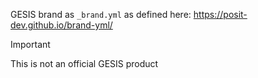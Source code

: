 GESIS brand as `_brand.yml` as defined here: <https://posit-dev.github.io/brand-yml/>

> [!IMPORTANT]
>This is not an official GESIS product

